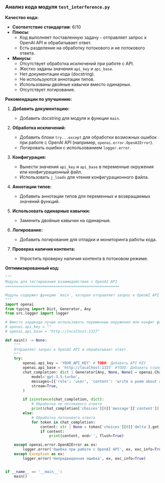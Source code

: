 ### **Анализ кода модуля `test_interference.py`**

**Качество кода:**

- **Соответствие стандартам**: 6/10
- **Плюсы**:
    - Код выполняет поставленную задачу - отправляет запрос к OpenAI API и обрабатывает ответ.
    - Есть разделение на обработку потокового и не потокового ответа.
- **Минусы**:
    - Отсутствует обработка исключений при работе с API.
    - Жестко заданы значения `api_key` и `api_base`.
    - Нет документации кода (docstring).
    - Не используются аннотации типов.
    - Использованы двойные кавычки вместо одинарных.
    - Отсутствует логирование.

**Рекомендации по улучшению:**

1.  **Добавить документацию:**
    *   Добавить docstring для модуля и функции `main`.

2.  **Обработка исключений:**
    *   Добавить блоки `try...except` для обработки возможных ошибок при работе с OpenAI API (например, `openai.error.OpenAIError`).
    *   Логировать ошибки с использованием `logger.error`.

3.  **Конфигурация:**
    *   Вынести значения `api_key` и `api_base` в переменные окружения или конфигурационный файл.
    *   Использовать `j_loads` для чтения конфигурационного файла.

4.  **Аннотации типов:**
    *   Добавить аннотации типов для переменных и возвращаемых значений функций.

5.  **Использовать одинарные кавычки:**
    *   Заменить двойные кавычки на одинарные.

6.  **Логирование:**
    *   Добавить логирование для отладки и мониторинга работы кода.

7.  **Проверка наличия контента:**
    *   Упростить проверку наличия контента в потоковом режиме.

**Оптимизированный код:**

```python
"""
Модуль для тестирования взаимодействия с OpenAI API
====================================================

Модуль содержит функцию `main`, которая отправляет запрос к OpenAI API и обрабатывает ответ.
"""
import openai
from typing import Dict, Generator, Any
from src.logger import logger

# Вместо хардкода лучше использовать переменные окружения или конфиг файл
# openai.api_key = ""
# openai.api_base = "http://localhost:1337"

def main() -> None:
    """
    Отправляет запрос к OpenAI API и обрабатывает ответ.
    """
    try:
        openai.api_key = 'YOUR_API_KEY' # TODO: Добавить API KEY
        openai.api_base = 'http://localhost:1337' #TODO: Добавить ссылку на API
        chat_completion: dict | Generator[Any, None, None] = openai.ChatCompletion.create(
            model='gpt-3.5-turbo',
            messages=[{'role': 'user', 'content': 'write a poem about a tree'}],
            stream=True,
        )

        if isinstance(chat_completion, dict):
            # Обработка не потокового ответа
            print(chat_completion['choices'][0]['message']['content'])
        else:
            # Обработка потокового ответа
            for token in chat_completion:
                content: str | None = token['choices'][0]['delta'].get('content')
                if content:
                    print(content, end='', flush=True)

    except openai.error.OpenAIError as ex:
        logger.error('Ошибка при работе с OpenAI API', ex, exc_info=True)
    except Exception as ex:
        logger.error('Непредвиденная ошибка', ex, exc_info=True)


if __name__ == '__main__':
    main()